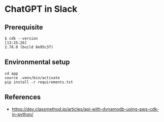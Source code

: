 # ChatGPT in Slack

## Prerequisite
```
$ cdk --version                                                                                                                                                             [13:25:26]
2.78.0 (build 8e95c37)
```

## Environmental setup
```
cd app
source .venv/bin/activate
pip install -r requirements.txt
```

## References
* https://dev.classmethod.jp/articles/api-with-dynamodb-using-aws-cdk-in-python/